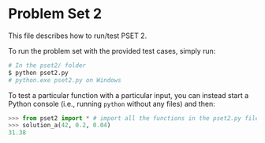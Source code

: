 # Problem Set 2

This file describes how to run/test PSET 2.

To run the problem set with the provided test cases, simply run:

```sh
# In the pset2/ folder
$ python pset2.py
# python.exe pset2.py on Windows
```

To test a particular function with a particular input, you can instead start a Python console (i.e., running `python` without any files) and then:
```py
>>> from pset2 import * # import all the functions in the pset2.py file
>>> solution_a(42, 0.2, 0.04)
31.38
```
